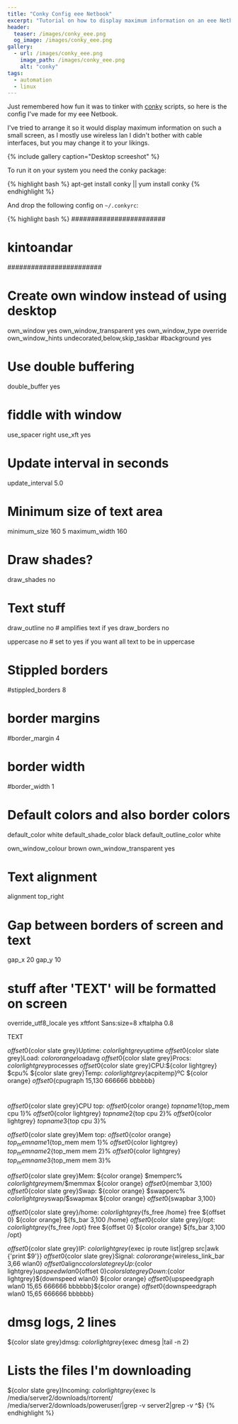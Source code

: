 ```yaml
---
title: "Conky Config eee Netbook"
excerpt: "Tutorial on how to display maximum information on an eee Netbook with a conky configuration."
header:
  teaser: /images/conky_eee.png
  og_image: /images/conky_eee.png
gallery:
  - url: /images/conky_eee.png
    image_path: /images/conky_eee.png 
    alt: "conky"
tags:
  - automation
  - linux
---
```


Just remembered how fun it was to tinker with [conky](https://en.wikipedia.org/wiki/Conky_%28software%29) scripts, so here is the config I've made for my eee Netbook.

I've tried to arrange it so it would display maximum information on such a small screen, as I mostly use wireless lan I didn't bother with cable interfaces, but you may change it to your likings.

{% include gallery caption="Desktop screeshot" %}

To run it on your system you need the conky package:

{% highlight bash %}
apt-get install conky || yum install conky
{% endhighlight %}

And drop the following config on `~/.conkyrc`:

{% highlight bash %}
########################
# kintoandar            
########################


# Create own window instead of using desktop
own_window yes
own_window_transparent yes
own_window_type override
own_window_hints undecorated,below,skip_taskbar
#background yes

# Use double buffering
double_buffer yes

# fiddle with window
use_spacer right
use_xft yes

# Update interval in seconds
update_interval 5.0

# Minimum size of text area
minimum_size 160 5
maximum_width 160

# Draw shades?
draw_shades no

# Text stuff
draw_outline no # amplifies text if yes
draw_borders no

uppercase no # set to yes if you want all text to be in uppercase

# Stippled borders
#stippled_borders 8

# border margins
#border_margin 4

# border width
#border_width 1

# Default colors and also border colors
default_color white
default_shade_color black
default_outline_color white

own_window_colour brown
own_window_transparent yes

# Text alignment
alignment top_right

# Gap between borders of screen and text
gap_x 20
gap_y 10

# stuff after 'TEXT' will be formatted on screen
override_utf8_locale yes
xftfont Sans:size=8
xftalpha 0.8

TEXT

${offset 0}${color slate grey}Uptime: ${color lightgrey}$uptime
${offset 0}${color slate grey}Load: ${color orange}$loadavg
${offset 0}${color slate grey}Procs: ${color lightgrey}$processes
${offset 0}${color slate grey}CPU:${color lightgrey} $cpu% ${color slate grey}Temp: ${color lightgrey}${acpitemp}ºC
${color orange} ${offset 0}${cpugraph 15,130 666666 bbbbbb}
#
${offset 0}${color slate grey}CPU top:
${offset 0}${color orange} ${top name 1}${top_mem cpu 1}%
${offset 0}${color lightgrey} ${top name 2}${top cpu 2}%
${offset 0}${color lightgrey} ${top name 3}${top cpu 3}%

${offset 0}${color slate grey}Mem top:
${offset 0}${color orange} ${top_mem name 1}${top_mem mem 1}%
${offset 0}${color lightgrey} ${top_mem name 2}${top_mem mem 2}%
${offset 0}${color lightgrey} ${top_mem name 3}${top_mem mem 3}%

${offset 0}${color slate grey}Mem:  ${color orange} $memperc% ${color lightgrey}$mem/$memmax
${color orange} ${offset 0}${membar 3,100}
${offset 0}${color slate grey}Swap: ${color orange} $swapperc% ${color lightgrey}$swap/$swapmax
${color orange} ${offset 0}${swapbar 3,100}

${offset 0}${color slate grey}/home:  ${color lightgrey}${fs_free /home} free
${offset 0} ${color orange} ${fs_bar 3,100 /home}
${offset 0}${color slate grey}/opt:  ${color lightgrey}${fs_free /opt} free
${offset 0} ${color orange} ${fs_bar 3,100 /opt}

${offset 0}${color slate grey}IP: ${color lightgrey}${exec ip route list|grep src|awk {'print $9'}}
${offset 0}${color slate grey}Signal: ${color orange}${wireless_link_bar 3,66 wlan0}
${offset 0}$alignc${color slate grey}Up:${color lightgrey}${upspeed wlan0}${offset 0}${color slate grey} Down:${color lightgrey}${downspeed wlan0}
${color orange} ${offset 0}${upspeedgraph wlan0 15,65 666666 bbbbbb}${color orange} ${offset 0}${downspeedgraph wlan0 15,65 666666 bbbbbb}
# dmsg logs, 2 lines
${color slate grey}dmsg:
${color lightgrey}${exec dmesg |tail -n 2}

# Lists the files I'm downloading
${color slate grey}Incoming:
${color lightgrey}${exec ls /media/server2/downloads/rtorrent/ /media/server2/downloads/poweruser/|grep -v server2|grep -v ^$}
{% endhighlight %}
